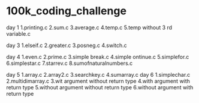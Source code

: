 # 100k_coding_challenge

day 1
    1.printing.c
    2.sum.c
    3.average.c
    4.temp.c
    5.temp without 3 rd variable.c

day 3
    1.elseif.c
    2.greater.c
    3.posneg.c
    4.switch.c

day 4
    1.even.c
    2.prime.c
    3.simple break.c
    4.simple ontinue.c
    5.simplefor.c
    6.simplestar.c
    7.starrev.c
    8.sumofnaturalnumbers.c
    
day 5
    1.array.c
    2.array2.c
    3.searchkey.c
    4.sumarray.c
day 6
    1.simplechar.c
    2.multidimarray.c
    3.wit argument without return type
    4.with argument with return type
    5.without argument without return type
    6.without argument with return type